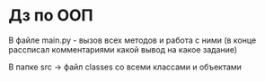 # Дз по ООП

В файле main.py - вызов всех методов и работа с ними 
(в конце рассписал комментариями какой вывод на какое задание)

В папке src -> файл classes со всеми классами и объектами